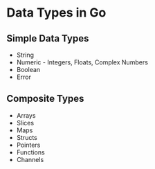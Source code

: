 # Data Types in Go

## Simple Data Types

- String
- Numeric - Integers, Floats, Complex Numbers
- Boolean
- Error

## Composite Types

- Arrays
- Slices
- Maps
- Structs
- Pointers
- Functions
- Channels
